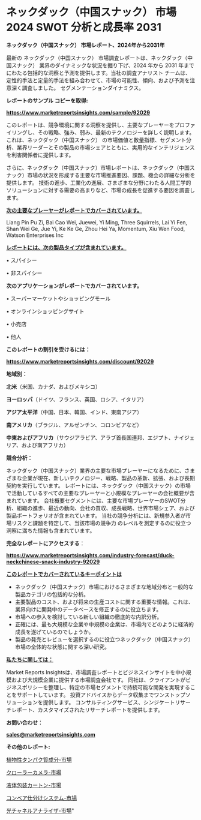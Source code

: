 # ネックダック（中国スナック） 市場 2024 SWOT 分析と成長率 2031

<strong>ネックダック（中国スナック） 市場レポート、2024年から2031年</strong>

最新の ネックダック（中国スナック） 市場調査レポートは、ネックダック（中国スナック） 業界のダイナミックな状況を掘り下げ、2024 年から 2031 年までにわたる包括的な洞察と予測を提供します。当社の調査アナリスト チームは、定性的手法と定量的手法を組み合わせて、市場の可能性、傾向、および予測を注意深く調査しました。 セグメンテーションダイナミクス。



<strong>レポートのサンプル コピーを取得:</strong> <a href=https://www.marketreportsinsights.com/sample/92029>

<strong><u>https://www.marketreportsinsights.com/sample/92029</u></strong></a>

このレポートは、競争環境に関する洞察を提供し、主要なプレーヤーをプロファイリングし、その戦略、強み、弱み、最新のテクノロジーを詳しく説明します。 これは、ネックダック（中国スナック） の市場価値と数量指標、セグメント分析、業界リーダーとその製品の市場シェアとともに、実用的なインテリジェンスを利害関係者に提供します。

さらに、ネックダック（中国スナック）市場レポートは、ネックダック（中国スナック）市場の状況を形成する主要な市場推進要因、課題、機会の詳細な分析を提供します。 技術の進歩、工業化の進展、さまざまな分野にわたる人間工学的ソリューションに対する需要の高まりなど、市場の成長を促進する要因を調査します。



<strong><u>次の主要なプレーヤーがレポートでカバーされています。</u></strong>

Liang Pin Pu Zi, Bai Cao Wei, Juewei, Yi Ming, Three Squirrels, Lai Yi Fen, Shan Wei Ge, Jue Yi, Ke Ke Ge, Zhou Hei Ya, Momentum, Xiu Wen Food, Watson Enterprises Inc



<strong><u><b>レポートには、次の製品タイプが含まれています。</b></u></strong>

• スパイシー

• 非スパイシー



<strong><b>次のアプリケーションがレポートでカバーされています。</b></strong>

• スーパーマーケットやショッピングモール

• オンラインショッピングサイト

• 小売店

• 他人



<strong><b>このレポートの割引を受けるには：</b></strong><a href=https://www.marketreportsinsights.com/discount/92029>

<strong><u>https://www.marketreportsinsights.com/discount/92029</u></strong></a>



<strong>地域別：</strong>



<strong>北米</strong>（米国、カナダ、およびメキシコ）



<strong>ヨーロッパ</strong>（ドイツ、フランス、英国、ロシア、イタリア）



<strong>アジア太平洋</strong>（中国、日本、韓国、インド、東南アジア）



<strong>南アメリカ</strong>（ブラジル、アルゼンチン、コロンビアなど）



<strong>中東およびアフリカ</strong>（サウジアラビア、アラブ首長国連邦、エジプト、ナイジェリア、および南アフリカ）



<strong>競合分析：</strong>

ネックダック（中国スナック）業界の主要な市場プレーヤーになるために、さまざまな企業が現在、新しいテクノロジー、戦略、製品の革新、拡張、および長期契約を実行しています。 レポートには、ネックダック（中国スナック）の市場で活動しているすべての主要なプレーヤーと小規模なプレーヤーの会社概要が含まれています。 会社概要セグメントには、主要な市場プレーヤーのSWOT分析、組織の進歩、最近の動向、会社の買収、成長戦略、世界市場シェア、および製品ポートフォリオが含まれています。 当社の競争分析には、新規参入者が市場リスクと課題を特定して、当該市場の競争力 のレベルを測定するのに役立つ洞察に満ちた情報も含まれています。



<strong>完全なレポートにアクセスする</strong>：

<a href=https://www.marketreportsinsights.com/industry-forecast/duck-neckchinese-snack-industry-92029>

<strong><u>https://www.marketreportsinsights.com/industry-forecast/duck-neckchinese-snack-industry-92029</u></strong></a>



<strong><u><b>このレポートでカバーされているキーポイントは</b></u></strong>
<ul>
  <li>ネックダック（中国スナック）市場におけるさまざまな地域分布と一般的な製品カテゴリの包括的な分析。</li>
  <li>主要製品のコスト、および将来の生産コストに関する重要な情報。これは、業界向けに開発中のデータベースを修正するのに役立ちます。</li>
  <li>市場への参入を検討している新しい組織の徹底的な内訳分析。</li>
  <li>正確には、最も大規模な企業や中規模の企業は、市場内でどのように経済的成長を遂げているのでしょうか。</li>
  <li>製品の発売とレビューを選択するのに役立つネックダック（中国スナック）市場の全体的な状態に関する深い研究。</li>
</ul>


<strong><u><b>私たちに関しては：</b></u></strong>

Market Reports Insightsは、市場調査レポートとビジネスインサイトを中小規模および大規模企業に提供する市場調査会社です。 同社は、クライアントがビジネスポリシーを整理し、特定の市場セグメントで持続可能な開発を実現することをサポートしています。 投資アドバイスからデータ収集までワンストップソリューションを提供します。 コンサルティングサービス、シンジケートリサーチレポート、カスタマイズされたリサーチレポートを提供します。



<strong><b>お問い合わせ</b></strong>：

<a href=mailto:sales@marketreportsinsights.com>

<strong><u>sales@marketreportsinsights.com</u></strong></a>



<strong>その他のレポート:</strong>

<a href=https://www.linkedin.com/pulse/植物性タンパク質成分-市場-2023-swot-分析と成長率-2030-pmwjf/>植物性タンパク質成分-市場</a>

<a href=https://www.linkedin.com/pulse/クローラーカメラ-市場-2023-総利益と主要ベンダー-2030-analytics-achievers-24-analysis-gusjf/>クローラーカメラ-市場</a>

<a href=https://www.linkedin.com/pulse/液体包装カートン-市場-2023-新興市場-将来の動向と市場需要-2030-pr-news-hub-nypvc/>液体包装カートン-市場</a>

<a href=https://www.linkedin.com/pulse/コンベア仕分けシステム-市場-2023-最新の-cagr-および成長分析-2030-ychxf/>コンベア仕分けシステム-市場</a>

<a href=https://www.linkedin.com/pulse/光チャネルアナライザ-市場-2023-推進要因と成長機会-2030-ejlff/>光チャネルアナライザ-市場</a>"
